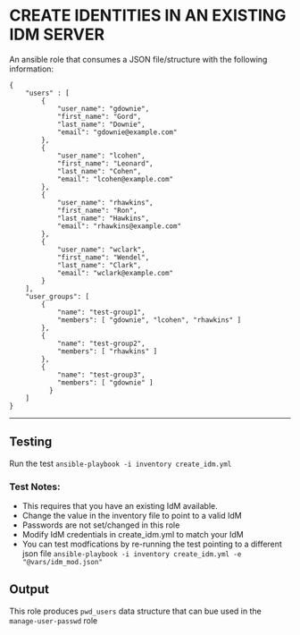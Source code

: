 # CREATE IDENTITIES IN AN EXISTING IDM SERVER

An ansible role that consumes a JSON file/structure with the following information:
```
{
    "users" : [
        {
            "user_name": "gdownie",
            "first_name": "Gord",
            "last_name": "Downie",
            "email": "gdownie@example.com"
        },
        {
            "user_name": "lcohen",
            "first_name": "Leonard",
            "last_name": "Cohen",
            "email": "lcohen@example.com"
        },
        {
            "user_name": "rhawkins",
            "first_name": "Ron",
            "last_name": "Hawkins",
            "email": "rhawkins@example.com"
        },
        {
            "user_name": "wclark",
            "first_name": "Wendel",
            "last_name": "Clark",
            "email": "wclark@example.com"
        }
    ],
    "user_groups": [
        {
            "name": "test-group1",
            "members": [ "gdownie", "lcohen", "rhawkins" ]
        },
        {
            "name": "test-group2",
            "members": [ "rhawkins" ]
        },
        {
            "name": "test-group3",
            "members": [ "gdownie" ]
          }
    ]
}

```

---
## Testing

Run the test ```ansible-playbook -i inventory create_idm.yml```

### Test Notes:

* This requires that you have an existing IdM available.
* Change the value in the inventory file to point to a valid IdM
* Passwords are not set/changed in this role
* Modify IdM credentials in create_idm.yml to match your IdM
* You can test modfications by re-running the test pointing to a different json file ```ansible-playbook -i inventory create_idm.yml -e "@vars/idm_mod.json"```

## Output

This role produces `pwd_users` data structure that can bue used in the `manage-user-passwd` role
